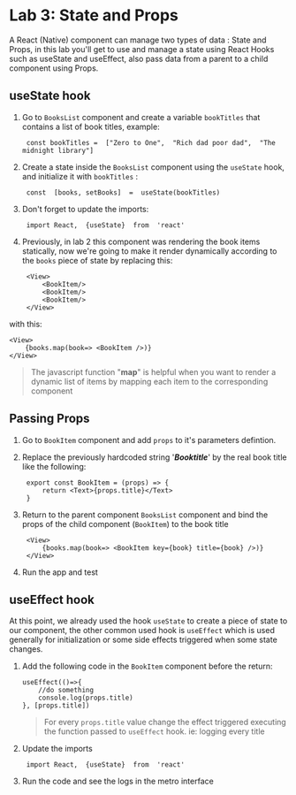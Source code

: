 # Lab 3: State and Props

A React (Native) component can manage two types of data : State and Props, in this lab you'll get to use and manage a state using React Hooks such as useState and useEffect, also pass data from a parent to a child component using Props.


## useState hook
1. Go to `BooksList` component and create a variable `bookTitles` that contains a list of book titles, example:

		const bookTitles =  ["Zero to One",  "Rich dad poor dad",  "The midnight library"]

2. Create a state inside the `BooksList` component using the `useState` hook, and initialize it with `bookTitles` :

		const  [books, setBooks]  =  useState(bookTitles)

3. Don't forget to update the imports:

		import React,  {useState}  from  'react'

4. Previously, in lab 2 this component was rendering the book items statically, now we're going to make it render dynamically according to the `books` piece of state by replacing this:

		<View>
			<BookItem/>
			<BookItem/>
			<BookItem/>
		</View>
with this:
	
	<View>
		{books.map(book=> <BookItem />)} 
	</View>

> The javascript function "**map**" is helpful when you want to render a dynamic list of items by mapping each item to the corresponding component

## Passing Props
1. Go to `BookItem` component and add `props` to it's parameters defintion.
2. Replace the previously hardcoded string '**_Booktitle_**' by the real book title like the following:
	
		export const BookItem = (props) => {
			return <Text>{props.title}</Text>
		}
3. Return to the parent component `BooksList` component and bind the props of the child component (`BookItem`) to the book title 

		<View>
			{books.map(book=> <BookItem key={book} title={book} />)} 
		</View>
4. Run the app and test

## useEffect hook
At this point, we already used the hook `useState` to create a piece of state to our component, the other common used hook is `useEffect` which is used generally for initialization or some side effects triggered when some state changes.
1.  Add the following code in the `BookItem` component before the return:

		useEffect(()=>{
			//do something
			console.log(props.title)
		}, [props.title])

	> For every `props.title` value change the effect triggered executing the function passed to `useEffect` hook. ie: logging every title

2. Update the imports

		import React,  {useState}  from  'react'
3. Run the code and see the logs in the metro interface


